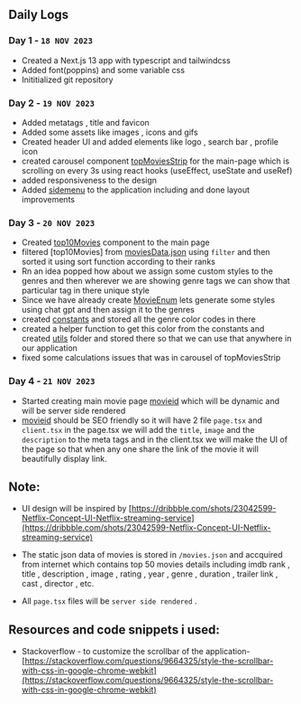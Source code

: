 ## Daily Logs

### Day 1 -  `18 NOV 2023`
 - Created a Next.js 13 app with typescript and tailwindcss
 - Added font(poppins) and some variable css
 - Inititialized git repository 

### Day 2 - `19 NOV 2023`
 - Added metatags , title and favicon
 - Added some assets like images , icons and gifs 
 - Created header UI and added elements like logo , search bar , profile icon 
 - created carousel component [topMoviesStrip](./src/components/topMoviesStrip.tsx) for the main-page  which is scrolling on every 3s using react hooks (useEffect, useState and useRef) 
 - added responsiveness to the design
 - Added [sidemenu](./src/components/menu.tsx) to the application including and done layout improvements

### Day 3 - `20 NOV 2023`
  
  - Created [top10Movies](./src/components/top10Movies.tsx) component to the main page 
  - filtered [top10Movies] from [moviesData.json](./src/moviesData.json) using `filter` and then sorted it using sort function according to their ranks
  - Rn an idea popped how about we assign some custom styles to the genres and then wherever we are showing genre tags we can show that particular tag in there unique style
  - Since we have already create [MovieEnum](./src/types/movies.ts) lets generate some styles using chat gpt and then assign it to the genres
  - created [constants](./src/constants.ts) and stored all the genre color codes in there 
  - created a helper function to get this color from the constants and created [utils](./src/utils/getGenreStyle.ts) folder and stored there so that we can use that anywhere in our application
  - fixed some calculations issues that was in carousel of topMoviesStrip

### Day 4 - `21 NOV 2023`
  
  - Started creating  main movie page [movieid] which will be dynamic  and will be server side rendered
  - [movieid] should be SEO friendly so it will have 2 file `page.tsx` and `client.tsx` in the page.tsx we will add the `title`, `image` and the `description` to the  meta tags and in the client.tsx we will make the UI of the page so that when any one share the link of the movie it will beautifully display link.
  
   


## Note:

- UI design will be inspired by [https://dribbble.com/shots/23042599-Netflix-Concept-UI-Netflix-streaming-service](https://dribbble.com/shots/23042599-Netflix-Concept-UI-Netflix-streaming-service)

- The static json data of movies is stored in `/movies.json` and accquired from internet which contains top 50 movies details including imdb rank , title , description , image , rating , year , genre , duration , trailer link , cast , director , etc. 
- All `page.tsx` files will be `server side rendered` .


  


## Resources and code snippets i used: 
    
    
- Stackoverflow - to customize the scrollbar of the application- [https://stackoverflow.com/questions/9664325/style-the-scrollbar-with-css-in-google-chrome-webkit](https://stackoverflow.com/questions/9664325/style-the-scrollbar-with-css-in-google-chrome-webkit)
 

[movieid]: (./pages/movie/[movieid].tsx)